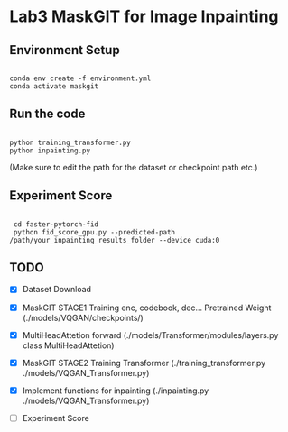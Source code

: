 # Lab3 MaskGIT for Image Inpainting

## Environment Setup

<pre><code>
conda env create -f environment.yml
conda activate maskgit
</code></pre>

## Run the code

<pre><code>
python training_transformer.py
python inpainting.py
</code></pre>

(Make sure to edit the path for the dataset or checkpoint path etc.)

## Experiment Score

<pre><code>
 cd faster-pytorch-fid
 python fid_score_gpu.py --predicted-path /path/your_inpainting_results_folder --device cuda:0
</code></pre>

## TODO

- [x] Dataset Download
- [x] MaskGIT STAGE1 Training enc, codebook, dec... Pretrained Weight (./models/VQGAN/checkpoints/)
- [x] MultiHeadAttetion forward (./models/Transformer/modules/layers.py class MultiHeadAttetion)
- [x] MaskGIT STAGE2 Training Transformer (./training_transformer.py ./models/VQGAN_Transformer.py)
- [x] Implement functions for inpainting (./inpainting.py ./models/VQGAN_Transformer.py)
- [ ] Experiment Score

